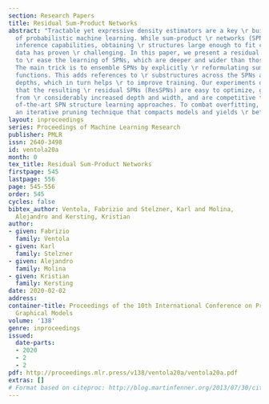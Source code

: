 ```yaml
---
section: Research Papers
title: Residual Sum-Product Networks
abstract: "Tractable yet expressive density estimators are a key \r building block
  of probabilistic machine learning. While sum-product \r networks (SPNs) offer attractive
  inference capabilities, obtaining \r structures large enough to fit complex, high-dimensional
  data has proven \r challenging. In this paper, we present a residual learning approach
  to \r ease the learning of SPNs, which are deeper and wider than those used \r previously.
  The main trick is to ensemble SPNs by explicitly \r reformulating sum nodes as residual
  functions. This adds references to \r substructures across the SPNs at different
  depths, which in turn helps \r to improve training. Our experiments demonstrate
  that the resulting \r residual SPNs (ResSPNs) are easy to optimize, gain performance
  from \r considerably increased depth and width, and are competitive to  state \r
  of-the-art SPN structure learning approaches. To combat overfitting, we \r introduce
  an iterative pruning technique that compacts models and yields \r better generalization."
layout: inproceedings
series: Proceedings of Machine Learning Research
publisher: PMLR
issn: 2640-3498
id: ventola20a
month: 0
tex_title: Residual Sum-Product Networks
firstpage: 545
lastpage: 556
page: 545-556
order: 545
cycles: false
bibtex_author: Ventola, Fabrizio and Stelzner, Karl and Molina, 
  Alejandro and Kersting, Kristian
author:
- given: Fabrizio
  family: Ventola
- given: Karl
  family: Stelzner
- given: Alejandro
  family: Molina
- given: Kristian
  family: Kersting
date: 2020-02-02
address: 
container-title: Proceedings of the 10th International Conference on Probabilistic
  Graphical Models
volume: '138'
genre: inproceedings
issued:
  date-parts:
  - 2020
  - 2
  - 2
pdf: http://proceedings.mlr.press/v138/ventola20a/ventola20a.pdf
extras: []
# Format based on citeproc: http://blog.martinfenner.org/2013/07/30/citeproc-yaml-for-bibliographies/
---
```

